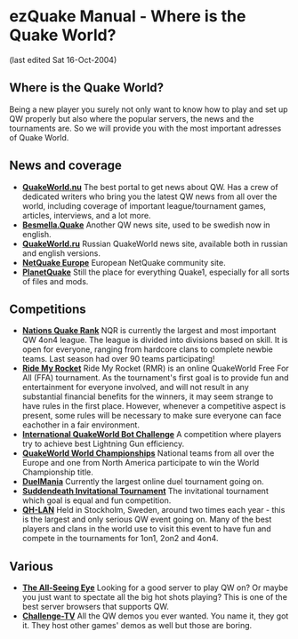 # ezQuake Manual - Where is the Quake World?
(last edited Sat 16-Oct-2004)

## Where is the Quake World?


Being a new player you surely not only want to know how to play and set up QW properly but also where the popular servers, the news and the tournaments are. So we will provide you with the most important adresses of Quake World.
## News and coverage

- **[QuakeWorld.nu](http://www.quakeworld.nu/)** The best portal to get news about QW. Has a crew of dedicated writers who bring you the latest QW news from all over the world, including coverage of important league/tournament games, articles, interviews, and a lot more.
- **[Besmella.Quake](http://www.besmella-quake.com/)** Another QW news site, used to be swedish now in english.
- **[QuakeWorld.ru](http://www.quakeworld.ru/)** Russian QuakeWorld news site, available both in russian and english versions.
- **[NetQuake Europe](http://members.webdeveloping.nl/~trouby/nqeu/)** European NetQuake community site.
- **[PlanetQuake](http://www.planetquake.com/quake1/)** Still the place for everything Quake1, especially for all sorts of files and mods.

## Competitions

- **[Nations Quake Rank](http://www.nqr.nu/)** NQR is currently the largest and most important QW 4on4 league. The league is divided into divisions based on skill. It is open for everyone, ranging from hardcore clans to complete newbie teams. Last season had over 90 teams participating!
- **[Ride My Rocket](http://www.norrteljeporten.se/robert/rmr/news.php)** Ride My Rocket (RMR) is an online QuakeWorld Free For All (FFA) tournament. As the tournament's first goal is to provide fun and entertainment for everyone involved, and will not result in any substantial financial benefits for the winners, it may seem strange to have rules in the first place. However, whenever a competitive aspect is present, some rules will be necessary to make sure everyone can face eachother in a fair environment.
- **[International QuakeWorld Bot Challenge](http://ibc.quakeworld.nu/)** A competition where players try to achieve best Lightning Gun efficiency.
- **[QuakeWorld World Championships](http://qwwc.quakeworld.nu/)** National teams from all over the Europe and one from North America participate to win the World Championship title.
- **[DuelMania](http://duelmania.quakeworld.nu/)** Currently the largest online duel tournament going on.
- **[Suddendeath Invitational Tournament](http://hem.bredband.net/b246801/)** The invitational tournament which goal is equal and fun competition.
- **[QH-LAN](http://www.qhlan.org/)** Held in Stockholm, Sweden, around two times each year - this is the largest and only serious QW event going on. Many of the best players and clans in the world use to visit this event to have fun and compete in the tournaments for 1on1, 2on2 and 4on4.

## Various

- **[The All-Seeing Eye](http://www.udpsoft.com/eye/)** Looking for a good server to play QW on? Or maybe you just want to spectate all the big hot shots playing? This is one of the best server browsers that supports QW.
- **[Challenge-TV](http://www.challenge-tv.com/)** All the QW demos you ever wanted. You name it, they got it. They host other games' demos as well but those are boring.


